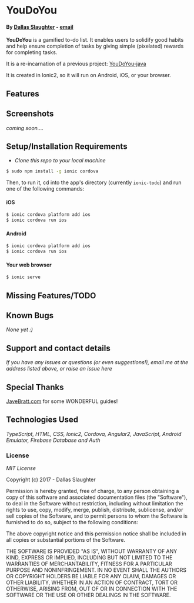 YouDoYou
======

#### By [Dallas Slaughter](https://www.linkedin.com/in/dallas-slaughter) -  [email](mailto:dslaughtr@gmail.com)


**YouDoYou** is a gamified to-do list. It enables users to solidify good habits and help ensure completion of tasks by giving simple (pixelated) rewards for completing tasks.

It is a re-incarnation of a previous project: [YouDoYou-java](https://github.com/Atticus29/YouDoYou)

It is created in Ionic2, so it will run on Android, iOS, or your browser.


## Features


## Screenshots

_coming soon...._

## Setup/Installation Requirements

* _Clone this repo to your local machine_

```bash
$ sudo npm install -g ionic cordova
```

Then, to run it, cd into the app's directory (currently `ionic-todo`) and run one of the following commands:

#### iOS
```bash
$ ionic cordova platform add ios
$ ionic cordova run ios
```
#### Android
```bash
$ ionic cordova platform add ios
$ ionic cordova run ios
```
#### Your web browser
```bash
$ ionic serve
```


## Missing Features/TODO



## Known Bugs

_None yet :)_


## Support and contact details

_If you have any issues or questions (or even suggestions!), email me at the address listed above, or raise an issue here_

## Special Thanks

[JaveBratt.com](https://javebratt.com) for some WONDERFUL guides!

## Technologies Used

_TypeScript, HTML, CSS, Ionic2, Cordova, Angular2, JavaScript, Android Emulator, Firebase Database and Auth_

### License

_MIT License_

Copyright (c) 2017 - Dallas Slaughter

Permission is hereby granted, free of charge, to any person obtaining a copy
of this software and associated documentation files (the "Software"), to deal
in the Software without restriction, including without limitation the rights
to use, copy, modify, merge, publish, distribute, sublicense, and/or sell
copies of the Software, and to permit persons to whom the Software is
furnished to do so, subject to the following conditions:

The above copyright notice and this permission notice shall be included in all
copies or substantial portions of the Software.

THE SOFTWARE IS PROVIDED "AS IS", WITHOUT WARRANTY OF ANY KIND, EXPRESS OR
IMPLIED, INCLUDING BUT NOT LIMITED TO THE WARRANTIES OF MERCHANTABILITY,
FITNESS FOR A PARTICULAR PURPOSE AND NONINFRINGEMENT. IN NO EVENT SHALL THE
AUTHORS OR COPYRIGHT HOLDERS BE LIABLE FOR ANY CLAIM, DAMAGES OR OTHER
LIABILITY, WHETHER IN AN ACTION OF CONTRACT, TORT OR OTHERWISE, ARISING FROM,
OUT OF OR IN CONNECTION WITH THE SOFTWARE OR THE USE OR OTHER DEALINGS IN THE
SOFTWARE.

